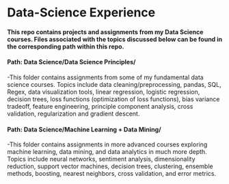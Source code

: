 # Data-Science Experience

#### This repo contains projects and assignments from my Data Science courses.  Files associated with the topics discussed below can be found in the corresponding path within this repo.

#### Path: Data Science/Data Science Principles/
-This folder contains assignments from some of my fundamental data science courses.  Topics include data cleaning/preprocessing, pandas, SQL, Regex, data visualization tools, linear regression, logistic regression, decision trees, loss functions (optimization of loss functions), bias variance tradeoff, feature engineering, principle component analysis, cross validation, regularization and gradient descent.

#### Path: Data Science/Machine Learning + Data Mining/
-This folder contains assignments in more advanced courses exploring machine learning, data mining, and data analytics in much more depth.  Topics include neural networks, sentiment analysis, dimensionality reduction, support vector machines, decision trees, clustering, ensemble methods, boosting, nearest neighbors, cross validation, and error metrics.
